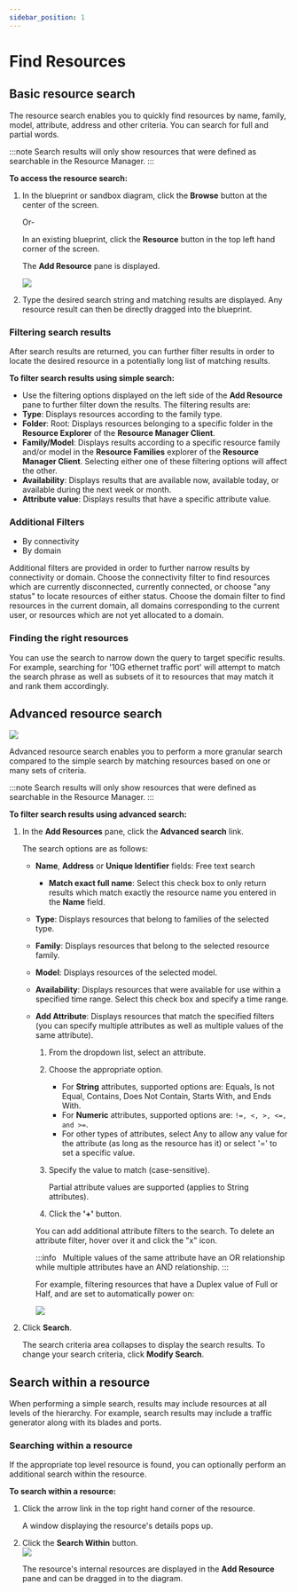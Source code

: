 ```yaml
---
sidebar_position: 1
---
```


# Find Resources

## Basic resource search

The resource search enables you to quickly find resources by name, family, model, attribute, address and other criteria. You can search for full and partial words.

:::note
Search results will only show resources that were defined as searchable in the Resource Manager.
:::

**To access the resource search:**

1. In the blueprint or sandbox diagram, click the **Browse** button at the center of the screen.
    
    Or-
    
    In an existing blueprint, click the **Resource** button in the top left hand corner of the screen.
    
    The **Add Resource** pane is displayed.
    
    ![](/Images/CloudShell-Portal/Lab-Management/Working-with-Resources/AbstractSearchPane1New.png)
    
2. Type the desired search string and matching results are displayed. Any resource result can then be directly dragged into the blueprint.

### Filtering search results

After search results are returned, you can further filter results in order to locate the desired resource in a potentially long list of matching results.

**To filter search results using simple search:**

- Use the filtering options displayed on the left side of the **Add Resource** pane to further filter down the results. The filtering results are:
- **Type**: Displays resources according to the family type.
- **Folder**: Root: Displays resources belonging to a specific folder in the **Resource Explorer** of the **Resource Manager Client**.
- **Family/Model**: Displays results according to a specific resource family and/or model in the **Resource Families** explorer of the **Resource Manager Client**. Selecting either one of these filtering options will affect the other.
- **Availability**: Displays results that are available now, available today, or available during the next week or month.
- **Attribute value**: Displays results that have a specific attribute value.

### Additional Filters

- By connectivity
- By domain

Additional filters are provided in order to further narrow results by connectivity or domain. Choose the connectivity filter to find resources which are currently disconnected, currently connected, or choose "any status" to locate resources of either status. Choose the domain filter to find resources in the current domain, all domains corresponding to the current user, or resources which are not yet allocated to a domain.

### Finding the right resources

You can use the search to narrow down the query to target specific results. For example, searching for '10G ethernet traffic port' will attempt to match the search phrase as well as subsets of it to resources that may match it and rank them accordingly.

## Advanced resource search

![](/Images/CloudShell-Portal/Lab-Management/Working-with-Resources/WorkingWithResources1_New.png)

Advanced resource search enables you to perform a more granular search compared to the simple search by matching resources based on one or many sets of criteria.

:::note
Search results will only show resources that were defined as searchable in the Resource Manager.
:::

**To filter search results using advanced search:**

1. In the **Add Resources** pane, click the **Advanced search** link.
    
    The search options are as follows:
    
    - **Name**, **Address** or **Unique Identifier** fields: Free text search
        - **Match exact full name**: Select this check box to only return results which match exactly the resource name you entered in the **Name** field.
    - **Type**: Displays resources that belong to families of the selected type.
    - **Family**: Displays resources that belong to the selected resource family.
    - **Model**: Displays resources of the selected model.
    - **Availability**: Displays resources that were available for use within a specified time range. Select this check box and specify a time range.
    - **Add Attribute**: Displays resources that match the specified filters (you can specify multiple attributes as well as multiple values of the same attribute).
        
        1. From the dropdown list, select an attribute.
        2. Choose the appropriate option.
            
            - For **String** attributes, supported options are: Equals, Is not Equal, Contains, Does Not Contain, Starts With, and Ends With.
            - For **Numeric** attributes, supported options are: `!=, <, >, <=, and >=`.
            - For other types of attributes, select Any to allow any value for the attribute (as long as the resource has it) or select '=' to set a specific value.
        3. Specify the value to match (case-sensitive).
            
            Partial attribute values are supported (applies to String attributes).
            
        4. Click the **'+'** button.
        
        You can add additional attribute filters to the search. To delete an attribute filter, hover over it and click the "x" icon.
        
        :::info &nbsp;
        Multiple values of the same attribute have an OR relationship while multiple attributes have an AND relationship.
        :::
        
        For example, filtering resources that have a Duplex value of Full or Half, and are set to automatically power on:
        
        ![](/Images/CloudShell-Portal/Lab-Management/Working-with-Resources/MultipleAttributeSearch.png)
        
2. Click **Search**.
    
    The search criteria area collapses to display the search results. To change your search criteria, click **Modify Search**.
    

## Search within a resource

When performing a simple search, results may include resources at all levels of the hierarchy. For example, search results may include a traffic generator along with its blades and ports.

### Searching within a resource

If the appropriate top level resource is found, you can optionally perform an additional search within the resource.

**To search within a resource:**

1. Click the arrow link in the top right hand corner of the resource.
    
    A window displaying the resource's details pops up.
    
2. Click the **Search Within** button.  
    ![](/Images/CloudShell-Portal/Lab-Management/Working-with-Resources/WorkingWithResources2_New.png)
    
    The resource's internal resources are displayed in the **Add Resource** pane and can be dragged in to the diagram.
